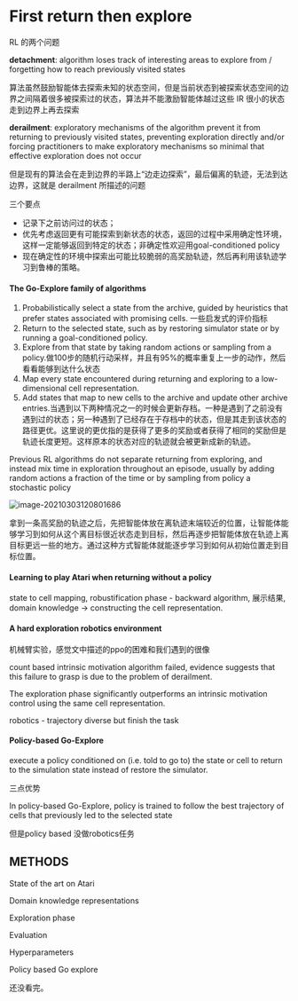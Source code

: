 # First return then explore

RL 的两个问题

**detachment**: algorithm loses track of interesting areas to explore from / forgetting how to reach previously visited states

算法虽然鼓励智能体去探索未知的状态空间，但是当前状态到被探索状态空间的边界之间隔着很多被探索过的状态，算法并不能激励智能体越过这些 IR 很小的状态走到边界上再去探索

**derailment**: exploratory mechanisms of the algorithm prevent it from returning to previously visited states, preventing exploration directly and/or forcing practitioners to make exploratory mechanisms so minimal that effective exploration does not occur 

但是现有的算法会在走到边界的半路上“边走边探索”，最后偏离的轨迹，无法到达边界，这就是 derailment 所描述的问题

三个要点

- 记录下之前访问过的状态；
- 优先考虑返回更有可能探索到新状态的状态，返回的过程中采用确定性环境，这样一定能够返回到特定的状态；非确定性欢迎用goal-conditioned policy
- 现在确定性的环境中探索出可能比较脆弱的高奖励轨迹，然后再利用该轨迹学习到鲁棒的策略。

#### The Go-Explore family of algorithms

1. Probabilistically select a state from the archive, guided by heuristics that prefer states associated with promising cells. 一些启发式的评价指标
2. Return to the selected state, such as by restoring simulator state or by running a goal-conditioned policy.
3. Explore from that state by taking random actions or sampling from a policy.做100步的随机行动采样，并且有95%的概率重复上一步的动作，然后看看能够到达什么状态
4. Map every state encountered during returning and exploring to a low-dimensional cell representation.
5. Add states that map to new cells to the archive and update other archive entries.当遇到以下两种情况之一的时候会更新存档。一种是遇到了之前没有遇到过的状态；另一种遇到了已经存在于存档中的状态，但是其走到该状态的路径更优。这里说的更优指的是获得了更多的奖励或者获得了相同的奖励但是轨迹长度更短。这样原本的状态对应的轨迹就会被更新成新的轨迹。

Previous RL algorithms do not separate returning from exploring, and instead mix
time in exploration throughout an episode, usually by adding random actions a fraction of the time or by sampling from policy a stochastic policy

![image-20210303120801686](C:\Users\weishupeng\AppData\Roaming\Typora\typora-user-images\image-20210303120801686.png)

拿到一条高奖励的轨迹之后，先把智能体放在离轨迹末端较近的位置，让智能体能够学习到如何从这个离目标很近状态走到目标，然后再逐步把智能体放在轨迹上离目标更远一些的地方。通过这种方式智能体就能逐步学习到如何从初始位置走到目标位置。

#### Learning to play Atari when returning without a policy

state to cell mapping, robustification phase - backward algorithm, 展示结果, domain knowledge -> constructing the cell representation. 

#### A hard exploration robotics environment

机械臂实验，感觉文中描述的ppo的困难和我们遇到的很像

count based intrinsic motivation algorithm failed, evidence suggests that this failure to grasp is due to the problem of derailment. 

The exploration phase significantly outperforms an intrinsic motivation control using the same cell representation.

robotics - trajectory diverse but finish the task

#### Policy-based Go-Explore

execute a policy conditioned on (i.e. told to go to) the state or cell to return to the simulation state instead of restore the simulator. 

三点优势

In policy-based Go-Explore, policy is trained to follow the best trajectory of cells that previously led to the selected state

但是policy based 没做robotics任务

## METHODS

State of the art on Atari

Domain knowledge representations

Exploration phase

Evaluation

Hyperparameters

Policy based Go explore



还没看完。